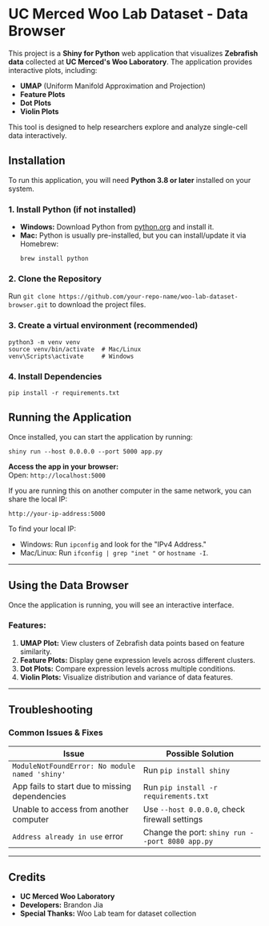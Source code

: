 # **UC Merced Woo Lab Dataset - Data Browser**  

This project is a **Shiny for Python** web application that visualizes **Zebrafish data** collected at **UC Merced's Woo Laboratory**. The application provides interactive plots, including:  

- **UMAP** (Uniform Manifold Approximation and Projection)  
- **Feature Plots**  
- **Dot Plots**  
- **Violin Plots**  

This tool is designed to help researchers explore and analyze single-cell data interactively.  

## **Installation**  

To run this application, you will need **Python 3.8 or later** installed on your system.  

### **1. Install Python (if not installed)**
- **Windows:** Download Python from [python.org](https://www.python.org/downloads/) and install it.  
- **Mac:** Python is usually pre-installed, but you can install/update it via Homebrew:  
  ```
  brew install python
  ```

### **2. Clone the Repository**
Run ```git clone https://github.com/your-repo-name/woo-lab-dataset-browser.git``` to download the project files.

### **3. Create a virtual environment (recommended)**
```
python3 -m venv venv  
source venv/bin/activate  # Mac/Linux  
venv\Scripts\activate     # Windows  

```

### **4. Install Dependencies**
```
pip install -r requirements.txt
```



## Running the Application
Once installed, you can start the application by running:
```
shiny run --host 0.0.0.0 --port 5000 app.py
```

**Access the app in your browser:**  
Open: `http://localhost:5000`

If you are running this on another computer in the same network, you can share the local IP:
```
http://your-ip-address:5000
```
To find your local IP:
- Windows: Run `ipconfig` and look for the "IPv4 Address."
- Mac/Linux: Run `ifconfig | grep "inet "` or `hostname -I`.

---

## Using the Data Browser
Once the application is running, you will see an interactive interface.

### Features:
1. **UMAP Plot:** View clusters of Zebrafish data points based on feature similarity.
2. **Feature Plots:** Display gene expression levels across different clusters.
3. **Dot Plots:** Compare expression levels across multiple conditions.
4. **Violin Plots:** Visualize distribution and variance of data features.


---

## Troubleshooting
### Common Issues & Fixes
| Issue | Possible Solution |
|--------|------------------|
| `ModuleNotFoundError: No module named 'shiny'` | Run `pip install shiny` |
| App fails to start due to missing dependencies | Run `pip install -r requirements.txt` |
| Unable to access from another computer | Use `--host 0.0.0.0`, check firewall settings |
| `Address already in use` error | Change the port: `shiny run --port 8080 app.py` |

---

## Credits
- **UC Merced Woo Laboratory**
- **Developers:** Brandon Jia
- **Special Thanks:** Woo Lab team for dataset collection

